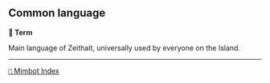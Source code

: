 ## Common language

**📑 Term**

Main language of Zeithalt, universally used by everyone on the Island.

<!---
keywords:
aliases:
-->
----------
[`📑` Mimbot Index](<https://zeithalt.github.io/r/#bef0>)